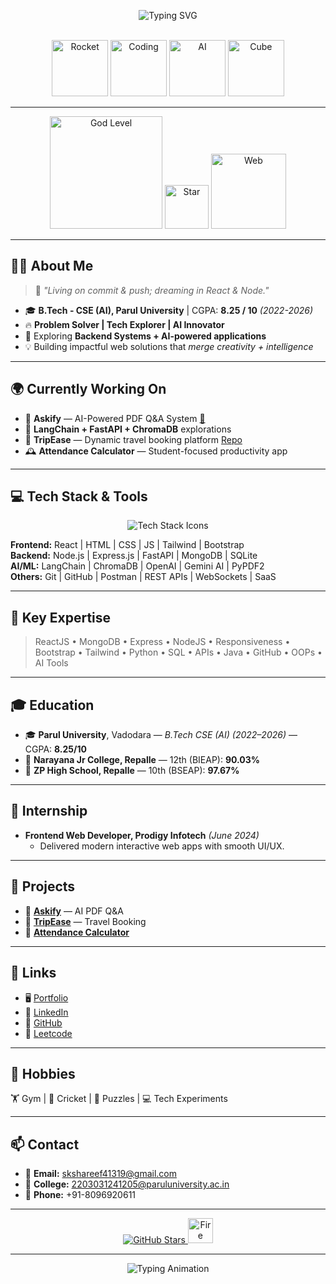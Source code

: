 <!-- 
🔥 PREMIUM 3D ANIMATED PROFILE README
Built with ✨ Elegance + ⚡ Power + 🚀 Futuristic Vibes
-->

<div align="center">

  <!-- Typing Animation Header -->
  <img 
    src="https://readme-typing-svg.herokuapp.com?font=Fira+Code&weight=600&size=32&duration=3000&pause=700&color=00F5D4&center=true&vCenter=true&multiline=true&width=900&height=120&lines=Hey,+I'm+Shaik+Shareef!;MERN+Stack+Developer+%7C+AI+Enthusiast;Living+on+commit+%26+push,+dreaming+in+React+%26+Node" 
    alt="Typing SVG"
/>

  <!-- Animated GIF Row -->
  <br/>
  <img src="https://raw.githubusercontent.com/skshareef41319s/skshareef41319s/main/assets/rocket.gif" width="90" alt="Rocket"/>
  <img src="https://raw.githubusercontent.com/skshareef41319s/skshareef41319s/main/assets/coding.gif" width="90" alt="Coding"/>
  <img src="https://raw.githubusercontent.com/skshareef41319s/skshareef41319s/main/assets/ai.gif" width="90" alt="AI"/>
  <img src="https://raw.githubusercontent.com/skshareef41319s/skshareef41319s/main/assets/3d-cube.gif" width="90" alt="Cube"/>

</div>


---

<div align="center">

  <!-- God-level glassmorphism vibe -->
  <img src="https://raw.githubusercontent.com/skshareef41319s/skshareef41319s/main/assets/godlevel.gif" width="180" alt="God Level"/>
  <img src="https://raw.githubusercontent.com/skshareef41319s/skshareef41319s/main/assets/star.gif" width="70" alt="Star"/>
  <img src="https://raw.githubusercontent.com/skshareef41319s/skshareef41319s/main/assets/3d-web.gif" width="120" alt="Web"/>
</div>

---

## 👨‍💻 About Me

> 🌌 *"Living on commit & push; dreaming in React & Node."*  

- 🎓 **B.Tech - CSE (AI), Parul University** | CGPA: **8.25 / 10** *(2022-2026)*  
- 🔥 **Problem Solver | Tech Explorer | AI Innovator**  
- 🌱 Exploring **Backend Systems + AI-powered applications**  
- 💡 Building impactful web solutions that *merge creativity + intelligence*  

---

## 🌍 Currently Working On

- 🤖 **Askify** — AI-Powered PDF Q&A System [📄](https://github.com/skshareef41319s/Askify)  
- 🚀 **LangChain + FastAPI + ChromaDB** explorations  
- 🧳 **TripEase** — Dynamic travel booking platform [Repo](https://github.com/skshareef41319s/TripEase)  
- 🕰️ **Attendance Calculator** — Student-focused productivity app  

---

## 💻 Tech Stack & Tools  

<div align="center">
  <img src="https://skillicons.dev/icons?i=react,js,html,css,tailwind,nodejs,express,mongodb,sqlite,fastapi,python,git,github,postman,api,bootstrap,java,c" alt="Tech Stack Icons" />
</div>

**Frontend:** React | HTML | CSS | JS | Tailwind | Bootstrap  
**Backend:** Node.js | Express.js | FastAPI | MongoDB | SQLite  
**AI/ML:** LangChain | ChromaDB | OpenAI | Gemini AI | PyPDF2  
**Others:** Git | GitHub | Postman | REST APIs | WebSockets | SaaS  

---

## 💎 Key Expertise

> ReactJS • MongoDB • Express • NodeJS • Responsiveness • Bootstrap • Tailwind • Python • SQL • APIs • Java • GitHub • OOPs • AI Tools  

---

## 🎓 Education

- 🎓 **Parul University**, Vadodara — *B.Tech CSE (AI)* *(2022–2026)* — CGPA: **8.25/10**  
- 📘 **Narayana Jr College, Repalle** — 12th (BIEAP): **90.03%**  
- 🏫 **ZP High School, Repalle** — 10th (BSEAP): **97.67%**  

---

## 💼 Internship

- **Frontend Web Developer, Prodigy Infotech** *(June 2024)*  
  - Delivered modern interactive web apps with smooth UI/UX.  

---

## 🚀 Projects  

- 🔹 [**Askify**](https://github.com/skshareef41319s/Askify) — AI PDF Q&A  
- 🔹 [**TripEase**](https://github.com/skshareef41319s/TripEase) — Travel Booking  
- 🔹 [**Attendance Calculator**](https://github.com/skshareef41319s/ATTENDANCE-CALCULATOR)  

---

## 🔗 Links  

- 🖥️ [Portfolio](https://skshareef41319s.github.io/portfolio/)  
- 💼 [LinkedIn](https://www.linkedin.com/in/shareef-shaik-6374442a9/)  
- 🐙 [GitHub](https://github.com/skshareef41319s)  
- 🧩 [Leetcode](https://leetcode.com/u/skshareef41319/)  

---

## 🧩 Hobbies  

🏋️ Gym | 🏏 Cricket | 🧩 Puzzles | 💻 Tech Experiments  

---

## 📫 Contact  

- 📧 **Email:** skshareef41319@gmail.com  
- 📧 **College:** 2203031241205@paruluniversity.ac.in  
- 📱 **Phone:** +91-8096920611  

---

<div align="center">

  <a href="https://github.com/skshareef41319s?tab=repositories">
    <img src="https://img.shields.io/github/stars/skshareef41319s?label=GitHub%20Stars&style=for-the-badge&logo=github&color=gold" alt="GitHub Stars"/>
  </a>  
  <img src="https://raw.githubusercontent.com/skshareef41319s/skshareef41319s/main/assets/fire.gif" width="40" alt="Fire"/>

</div>

---

<div align="center">
  <img src="https://readme-typing-svg.herokuapp.com?font=Fira+Code&size=22&duration=3000&pause=1000&color=FF6EC7&vCenter=true&width=700&height=50&lines=Let's+build+the+future+of+AI-powered+web+apps+together!+🚀⚡" alt="Typing Animation" />
</div>
